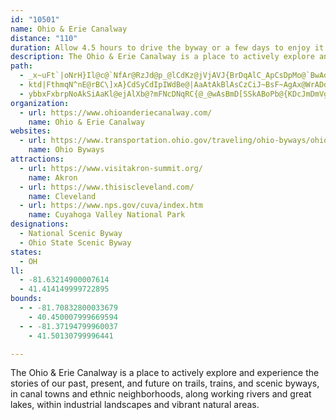 ```yaml
---
id: "10501"
name: Ohio & Erie Canalway
distance: "110"
duration: Allow 4.5 hours to drive the byway or a few days to enjoy it.
description: The Ohio & Erie Canalway is a place to actively explore and experience the stories of our past, present, and future on trails, trains, and scenic byways, in canal towns and ethnic neighborhoods, along working rivers and great lakes, within industrial landscapes and vibrant natural areas.
path:
  - _x~uFt`|oNrH}Il@c@`NfAr@RzJd@p_@lCdKz@jVjAVJ{BrDqAlC_ApCsDpMo@`BwAdCsCpC}JrGkDnCoFlGeBdC{Tzk@_KjXeCxF_DlFoGnJuCrDkBfB{QrByBD}X`Cy@ViBjAsBfFwEbOsB`Ly^iIoTeD_|@gPkEuAiCyAcEyAmF_CqA_@sFqCuC[WDoDtBWlDKlD?vED~@L`@]zFW~_@cX|AWEcCd@gFd@y@?sDxBo@n@sApC{EhLe@xAmGfNsAnTe@nKc@fGi@`LU`BsCdE{HhMoDrFyAjCsD|EaEsFa[ye@|F}Hl@iZZmEzCwLbEaTt@_InAcJZiHv@o[i@kQo@cDmEcKcAsBuM}T}GsFcBeAiCw@c[uEiOaEk[mDcDk@yDeAuHgCmEsBcEsBaI_FmG{EwZoXaI{JgD{GkJ{OeOqUoBkCwCaD}E{EsFyDiPoKw]cTeJaHsFwGuIuLsEoFoEeGoJ_NmC|BiAv@cFfCsElEmTnYaH|G}IfIe`@zUgCjCcBxB_EhGiMbTcIlNgBnC_ErEiP`MsCxAiBj@kIlAsDXiBf@cAbAmBlCa@ZJ~@CjAk@`FD~BRnCx@vA~@x@~OxGmAhDoC`E}@~C}BjGkBrCsBnCiDvDsRjOiAdA_I`KWp@mN|SuSpZyDbHYrESfNe@fB}@~AmBjCeBhB[NaCzC{L~Y}DxHgKzKsb@kVcI_EiG{Bih@cQyWqImDvUcE`Vs@lCmBzA_DrDmBpDyA`EsClJ?`@bDvFbBtDh@zB?rAIrBwBlMMfBCrAXvGbDpWj@tHGdFmAhOk@rD{C`LiAk@m@EiB^iB~@cElFuA`A{FxCe@^g@r@Oj@[rDa@dAkBzBe@^k@b@wA\iQD_q@Gk@KmAaAgDIaBJeD|@g@Deo@KcBLuD~BmMlJkC`C{HrKgFzHqFnJiGrLiBxCwB`Bs@XcEFy@Py@x@sAtD_ApAqDlCuBdA}@V{@F}EDyAEqDe@}Bu@iEyCmAi@kASwDSoKsBgCkAeAs@sH}GoA]wDe@qG{BmOvJaCrBkBrBeHlJqMdK}EbE_@d@m@pAoBvHoBfOwAlIMjDAdKhBlH`JfNd@pAHr@K`GUtD}@dFi@tAiBdCiCdCwDfAyAViCFqEMyAd~@iAzK}Bp\YhQoi@gBslC{Gwz@wBovAaEoy@kBwGa`@}@yGoCiNcAsGiAaFaKeh@cDuQ}BkLsNfGoC~@sClAcCxAy@ReAFoO_@kHGcCDmFl@mIxDuMrE_JtBoFScBU{K_@oSqAwWkBuXoAoDDiKb@eDAyCSmDg@qCq@yFyBgKuFgBe@_BO{LN}CNiATiCf@mDrA}BrAsAjA_AfAyA`CiBbEcAlDq@`D}@fFi@tFSrDmAnZmA~a@}Ap^wBrU_AlGmBpHeBpEy@~AoAxBkCjDkCjCeC`BaElBkC~@_Dx@_Q~FgBtAy@x@u@jAmBhEyBxIa@lAeArBkBjCoPzRk^lc@aEfEoErDuHzEsQ`KkBvAwC`DiDfF}AlDyDrLqAfDeCtEsBxCiPhUqKpNiUhXyArBgFzF_DuFgMhOwCbDw@LaFFiCd@iBj@oAl@}F`Em@dAoA`FoAjC{Wj^u@tAmFhMiBvDcb@fr@kOdTcA~A]x@_D`Mi@lA_Av@aIlFeAb@mAPs@?eASiFmB_Dw@y_@aF}TcK}BqAuOuKiAeA}D{FcE_FiAgB{GcNkJgNeQk_@g@{@aAkAiAq@{@S_m@aDE`B{K^aFYmBSuBk@aHgDiA_@s@G_RKcEKgDm@oAe@gEwB{@UwT]sB_@eAg@sAyAoOiY}@u@q@We_@m@a|@aAeQ`BaWrD_AF{}@sBBbZ_@`LS`GyA`AeAXa@AyXiFuKwAaJS?kBRkAi@a@uAk@eFa@cXqGuMiRcXmf@IuHIm@U_@rBmD~AaDx@qAXaBdM`NzNdS~NtQbFtE\HfVFB_oAWymEsG_BoGmBoN{GqJeEkLmEyA_@sAIqA@eHx@oBYmBaAkO_JmEqBmGaBsJsA}KuCwEyAsD_@wEXyOrCyCx@_D_@sAe@gBQu@?eBRcBp@oNrJiC?c@gBwHgO?W_LwMsDeFa@Dym@k@wC_@cEaBqAYsAK{GBHtNcEwCwHuFmFsLm@u@oACUyFM}GDed@L{U{K?uAGqCmAi@nDkFuA_YuP}C}AUc@m@_@mTyMaLoHuAg@iBqAIQ}@a@eT_Hc@AeARgBdAiARmHqBoIg@sJYOnBo@dBiPlLaJzHsW`JnBnMEb@Yf@o@l@wE~CoCdAaBhAoAbCe@`CMlHUzDiBxKOtBIzPIrAe@~Do@fDKfBWlUsHn@cCAcN_BsBYuQuGyDo@mF?qGh@}Cl@_NdEuM`AoA?_AWgD}BeBq@cDk@wAG{Df@mQfDcC~As@p@iB`Cg@^aA`Bg@rAkAlEKjAO`BG|FOrAyA`CcIbZqC|N[jASZ_AjC}AtDwHzQu@vAyIvKyD~De@^cBr@}HzBqJjBmWxKwCfBsNzJ_CtBmHvI_BfAyAl@iAPgTTcEt@y@T_Aj@kLbKwAn@{Ul@wBN{E|AiGd@kNfCmD~@qLlFaEhCyDdDuLfLuA`AmBv@sCp@cANiA?aHg@sCk@ec@}KqEsAy@i@y@y@Ye@{B}FaCwCcMoL{EuCs@]o^kLyD_B}HkCiPsCyAg@mCmBiCeCa\c\yTeRs@]cAK}CaBiTaK}GuEyTsMgDmAsC_@wJS_AKqHsCwAY_Xj@mAL_Dr@i@D}Ca@}@CaMX{@Pg@XgCdCwCx@gMzGqAj@c@DcAEa[}FaQy@gBEiAHoA`@wCfBsAn@{OrDyAfAqDzF_AdAcFfCqHrEgMjFqB`AyDnDyAdAuM~E{L~BcCt@wUlJyAbAi@l@}@~Ak@h@aAh@_ItCeNrEyMrB]XMVoArDiAbAuLAcEWSHgGzGoCrC}AjA_@LqDJiSw@e@D[Vo@`As@fEUv@_@d@{EzBm[~V}BbAoKrCk@^e\~a@kNnPoLrDe@CoHgCu@QsDa@eQgAc@LiBrBcD^iAf@lD{f@hAaNTmB~@kCpAiBlL_JrA{AhAsB|AeHqmAp@w~@Xs@|Ly@rJOfA_@lAo@xA_@j@s@x@iAr@uPtH{BpAa@\sHdJmOzNwDjC}FtCgDxAkCdBgGpHwC`C}JhDgDnBOl@mC`DeA~@{IxFcFzD{D`K_@zAiCfSo@nCcA|CiA`ByBdCcGbFaDpDg@z@wDjC{DlAiJrBmBRy@GqDsAkDM}@QgToGaAQs@@}@VcKrGm@l@uZ`g@oBdCwGlGcAjA_BbCwVfSaFlDeCrA}DrAwCd@uBVyB@sg@oD}BT}a@~HiEhA_EjB}@j@wCtDcNlLRvb@Llf@BTYvGiCf]e@xLM~XHrEd@`GcEnKwE`Ry@bXif@|yAaKd\qY|{@mEXoOq@wHGsRrL_Vza@wF{CoIsDsY{EoA]wYsB}Ia@a@D_FOsBBwDS}D]SMoAMuWqA_La@{|@qEgHYcA?iAV{LbFqExAii@|`@iA^iRnDy@^iBbByBzAoHoQ]YwAg@fAmHTgCJuME}Ak@gBg@WyCs@sDrCiBdBaDlFcA~@yK_YeG_OvW_Uv@}@dBoErAaETQ|BsGz@mCtDoKpBeHVY~AuElAcQzCiDpDiD\g@j@}AHm@|EgN^uAh@_ExDqZvDoKhXqEhO[\O`@a@`SiVpa@sa@tb@ke@dOyTrBkDr@eBxDqNr@_AftAccBpEmFN?rBgB|AeAVE\Dx@v@lBnBx@RpH~Cp[nO`\nPbHdF|ClAfEp@lF@tRg@tEJbHfB`QrG|RtGbAgGr@_Cd@{@j@w@lJ{H
  - ktd|FthmqN^nE@rBC\]xA}CdSyCdIpIWdBe@|AaAtAkBlAsCzCiJ~BsF~AgAx@WrADdO`DzCApLQbVoBhDw@dCgAvFwCzV}PpOe^bBkAvF\pIrBfDfAx@FtBEbAc@x@Q~@EbCLpCSvN_GnAm@Re@nASlCUhCeAh@K`TY~CFbE~Br@J~gAe@nE`A`FDdKaC|C{AhCe@bA_AZs@NkA?gAeDec@?}BTgBn@iB~DsFlByBjHgG^i@nAiCh@eCXmElGk]
  - ybbxFxbrpNoAkSiAaKl@ejAlXb@?mFNcDNqRC{@_@wAsBmD[SSkABoPb@{KDcJmDmVgC}NWgCw@{QoAaJc@uBmDaK[eBIaADqJNcLJgCrCegC\eLNwWtAe|@R{PBqNhAi`A^eC|CgKJmBEsA_@uA}BwDcBiFiBmGq@}Ck@iEKmE^}WN{SxA{m@XeOXc@fDgAj@g@R[ZaALaBXiTH}Pz@m}@b@y[hGf@`WdDvJ~AxO`Ed@\lCt@jLvC
organization:
  - url: https://www.ohioanderiecanalway.com/
    name: Ohio & Erie Canalway
websites:
  - url: https://www.transportation.ohio.gov/traveling/ohio-byways/ohio-erie-canalway
    name: Ohio Byways
attractions:
  - url: https://www.visitakron-summit.org/
    name: Akron
  - url: https://www.thisiscleveland.com/
    name: Cleveland
  - url: https://www.nps.gov/cuva/index.htm
    name: Cuyahoga Valley National Park
designations:
  - National Scenic Byway
  - Ohio State Scenic Byway
states:
  - OH
ll:
  - -81.63214900007614
  - 41.414149999722895
bounds:
  - - -81.70832800033679
    - 40.450007999669594
  - - -81.37194799960037
    - 41.50130799996441

---
```


The Ohio & Erie Canalway is a place to actively explore and experience the stories of our past, present, and future on trails, trains, and scenic byways, in canal towns and ethnic neighborhoods, along working rivers and great lakes, within industrial landscapes and vibrant natural areas.
